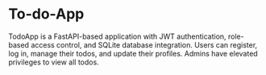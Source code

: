 # To-do-App
TodoApp is a FastAPI-based application with JWT authentication, role-based access control, and SQLite database integration. Users can register, log in, manage their todos, and update their profiles. Admins have elevated privileges to view all todos.
